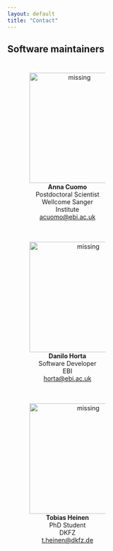 ```yaml
---
layout: default
title: "Contact"
---
```


## Software maintainers

<head>
<style type="text/css">
/* Create two equal columns that floats next to each other */
.column {
  float: left;
  width: 50%;
  padding: 10px;
}
/* Clear floats after the columns */
.row:after {
  content: "";
  display: table;
  clear: both
}
</style>
</head>

<div class="row">
  <div class="column">
    <figure align="center">
    <img src='images/Cuomo_Anna.png' alt='missing' width="210" height="250" />
    <figcaption><b>Anna Cuomo</b> <br> Postdoctoral Scientist <br>  Wellcome Sanger Institute <br> <a href="mailto:acuomo@ebi.ac.uk">acuomo@ebi.ac.uk</a> </figcaption>
    </figure>
  </div>
  <div class="column">
    <figure align="center">
    <img src="images/danilo.jpg" alt='missing' width="250" height="250"/>
    <figcaption> <b>Danilo Horta</b> <br> Software Developer <br> EBI <br> <a href="mailto:horta@ebi.ac.uk">horta@ebi.ac.uk</a></figcaption>
    </figure>
  </div>
<div class="row">
  <div class="column">
    <figure align="center">
    <img src="images/tobi.jpg" alt='missing' width="250" height="250"/>
    <figcaption> <b>Tobias Heinen</b> <br> PhD Student <br> DKFZ <br> <a href="mailto:t.heinen@dkfz.de">t.heinen@dkfz.de</a> </figcaption>
    </figure>
  </div>
</div>
</div>
